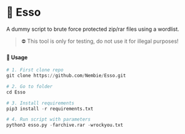 # 🔐 Esso
A dummy script to brute force protected zip/rar files using a wordlist.

> ⛔️ This tool is only for testing, do not use it for illegal purposes!


#### 🔩 Usage

```python
# 1. First clone repo
git clone https://github.com/Nembie/Esso.git

# 2. Go to folder
cd Esso

# 3. Install requirements
pip3 install -r requirements.txt

# 4. Run script with parameters
python3 esso.py -farchive.rar -wrockyou.txt
```
